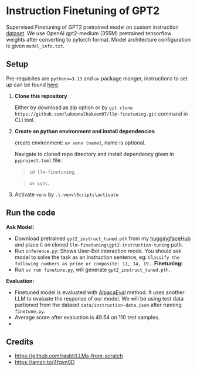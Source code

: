 # Instruction Finetuning of GPT2
Supervised Finetuning of GPT2 pretrained model on custom instruction [dataset](https://raw.githubusercontent.com/rasbt/LLMs-from-scratch/main/ch07/01_main-chapter-code/instruction-data.json). We use OpenAI gpt2-medium (355M) pretrained tensorflow weights after converting to pytorch format. Model architecture configuration is given `model_info.txt`.

## Setup
Pre-requisites are `python<=3.13` and `uv` package manger, instructions to set up can be found [here](https://docs.astral.sh/uv/getting-started/).
1. **Clone this repository**
   
   Either by download as zip option or by `git clone https://github.com/lukmanulhakeem97/llm-finetuning.git` command in CLI tool.
2. **Create an python environment and install dependencies**

   create environment: `uv venv [name]`, name is optional.
   
   Navigate to cloned repo directory and install dependency given in `pyproject.toml` file:
      > `cd llm-finetuning`,
      
      > `uv sync`.
4. Activate `venv` by `.\.venv\Scripts\activate`

## Run the code
**Ask Model:**
- Download pretrained `gpt2_instruct_tuned.pth` from my [huggingfaceHub](https://huggingface.co/lukmanulhakeem/gpt2-instruction-tuned/tree/main) and place it on cloned `llm-finetuning\gpt2-instruction-tuning` path.
- Run `inference.py`: Shows User-Bot interaction mode. You should ask model to solve the task as an instruction sentence, eg: `Classify the following numbers as prime or composite: 11, 14, 19.`.
**Finetuning:**
- Run `uv run finetune.py`, will generate `gpt2_instruct_tuned.pth`.

**Evaluation:**
- Finetuned model is evaluated with [AlpacaEval](https://tatsu-lab.github.io/alpaca_eval/) method. It uses another LLM to evaluate the response of our model. We will be using test data partioned from the dataset `data/instruction-data.json` after running `finetune.py`.
- Average score after evaluation is 49.54 on 110 test samples.
- 

## Credits
- https://github.com/rasbt/LLMs-from-scratch
- https://amzn.to/4fqvn0D







